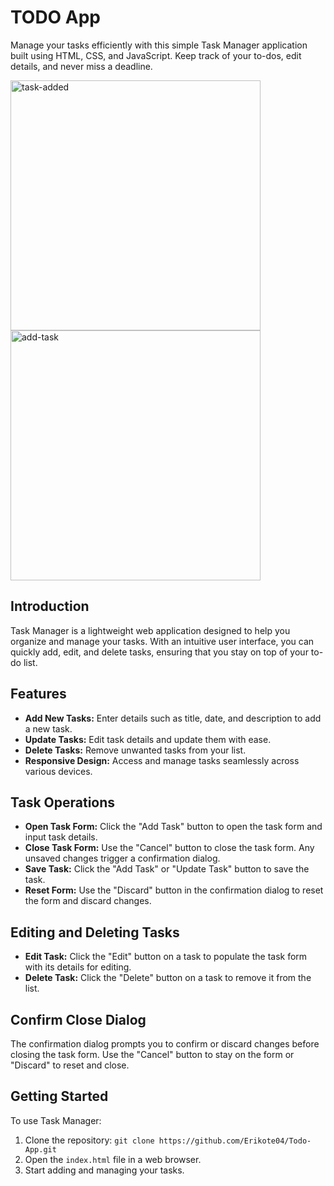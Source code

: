 # TODO App

Manage your tasks efficiently with this simple Task Manager application built using HTML, CSS, and JavaScript. Keep track of your to-dos, edit details, and never miss a deadline.

<img width="400" alt="task-added" src="https://github.com/Erikote04/Todo-App/assets/126704751/4ff22c72-152d-4544-81c7-42ebd4e0b3f8">
<img width="400" alt="add-task" src="https://github.com/Erikote04/Todo-App/assets/126704751/e482ae32-342b-4fc3-a132-682afbf87064">

## Introduction

Task Manager is a lightweight web application designed to help you organize and manage your tasks. With an intuitive user interface, you can quickly add, edit, and delete tasks, ensuring that you stay on top of your to-do list.

## Features

- **Add New Tasks:** Enter details such as title, date, and description to add a new task.
- **Update Tasks:** Edit task details and update them with ease.
- **Delete Tasks:** Remove unwanted tasks from your list.
- **Responsive Design:** Access and manage tasks seamlessly across various devices.

## Task Operations

- **Open Task Form:** Click the "Add Task" button to open the task form and input task details.
- **Close Task Form:** Use the "Cancel" button to close the task form. Any unsaved changes trigger a confirmation dialog.
- **Save Task:** Click the "Add Task" or "Update Task" button to save the task.
- **Reset Form:** Use the "Discard" button in the confirmation dialog to reset the form and discard changes.

## Editing and Deleting Tasks

- **Edit Task:** Click the "Edit" button on a task to populate the task form with its details for editing.
- **Delete Task:** Click the "Delete" button on a task to remove it from the list.

## Confirm Close Dialog

The confirmation dialog prompts you to confirm or discard changes before closing the task form. Use the "Cancel" button to stay on the form or "Discard" to reset and close.

## Getting Started

To use Task Manager:

1. Clone the repository:
   `git clone https://github.com/Erikote04/Todo-App.git`
2. Open the `index.html` file in a web browser.
3. Start adding and managing your tasks.

